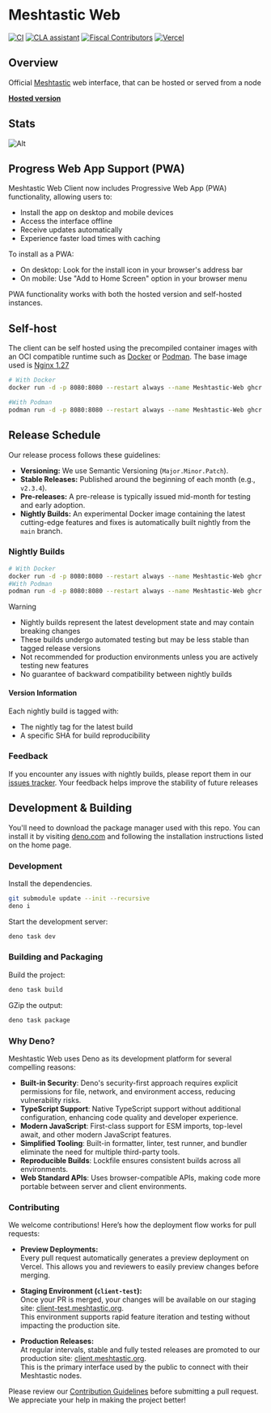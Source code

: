 # Meshtastic Web

<!--Project specific badges here-->

[![CI](https://img.shields.io/github/actions/workflow/status/meshtastic/web/ci.yml?branch=main&label=actions&logo=github&color=yellow)](https://github.com/meshtastic/web/actions/workflows/ci.yml)
[![CLA assistant](https://cla-assistant.io/readme/badge/meshtastic/web)](https://cla-assistant.io/meshtastic/web)
[![Fiscal Contributors](https://opencollective.com/meshtastic/tiers/badge.svg?label=Fiscal%20Contributors&color=deeppink)](https://opencollective.com/meshtastic/)
[![Vercel](https://img.shields.io/static/v1?label=Powered%20by&message=Vercel&style=flat&logo=vercel&color=000000)](https://vercel.com?utm_source=meshtastic&utm_campaign=oss)

## Overview

Official [Meshtastic](https://meshtastic.org) web interface, that can be hosted
or served from a node

**[Hosted version](https://client.meshtastic.org)**

## Stats

![Alt](https://repobeats.axiom.co/api/embed/e5b062db986cb005d83e81724c00cb2b9cce8e4c.svg "Repobeats analytics image")

## Progress Web App Support (PWA)

Meshtastic Web Client now includes Progressive Web App (PWA) functionality,
allowing users to:

- Install the app on desktop and mobile devices
- Access the interface offline
- Receive updates automatically
- Experience faster load times with caching

To install as a PWA:

- On desktop: Look for the install icon in your browser's address bar
- On mobile: Use "Add to Home Screen" option in your browser menu

PWA functionality works with both the hosted version and self-hosted instances.

## Self-host

The client can be self hosted using the precompiled container images with an OCI
compatible runtime such as [Docker](https://www.docker.com/) or
[Podman](https://podman.io/). The base image used is
[Nginx 1.27](https://hub.docker.com/_/nginx)

```bash
# With Docker
docker run -d -p 8080:8080 --restart always --name Meshtastic-Web ghcr.io/meshtastic/web

#With Podman
podman run -d -p 8080:8080 --restart always --name Meshtastic-Web ghcr.io/meshtastic/web
```

## Release Schedule

Our release process follows these guidelines:

- **Versioning:** We use Semantic Versioning (`Major.Minor.Patch`).
- **Stable Releases:** Published around the beginning of each month (e.g.,
  `v2.3.4`).
- **Pre-releases:** A pre-release is typically issued mid-month for testing and
  early adoption.
- **Nightly Builds:** An experimental Docker image containing the latest
  cutting-edge features and fixes is automatically built nightly from the `main`
  branch.

### Nightly Builds

```bash
# With Docker
docker run -d -p 8080:8080 --restart always --name Meshtastic-Web ghcr.io/meshtastic/web:nightly
#With Podman
podman run -d -p 8080:8080 --restart always --name Meshtastic-Web ghcr.io/meshtastic/web:nightly
```

> [!WARNING]
>
> - Nightly builds represent the latest development state and may contain
>   breaking changes
> - These builds undergo automated testing but may be less stable than tagged
>   release versions
> - Not recommended for production environments unless you are actively testing
>   new features
> - No guarantee of backward compatibility between nightly builds

#### Version Information

Each nightly build is tagged with:

- The nightly tag for the latest build
- A specific SHA for build reproducibility

### Feedback

If you encounter any issues with nightly builds, please report them in our
[issues tracker](https://github.com/meshtastic/web/issues). Your feedback helps
improve the stability of future releases

## Development & Building

You'll need to download the package manager used with this repo. You can install
it by visiting [deno.com](https://deno.com/) and following the installation
instructions listed on the home page.

### Development

Install the dependencies.

```bash
git submodule update --init --recursive
deno i
```

Start the development server:

```bash
deno task dev
```

### Building and Packaging

Build the project:

```bash
deno task build
```

GZip the output:

```bash
deno task package
```

### Why Deno?

Meshtastic Web uses Deno as its development platform for several compelling
reasons:

- **Built-in Security**: Deno's security-first approach requires explicit
  permissions for file, network, and environment access, reducing vulnerability
  risks.
- **TypeScript Support**: Native TypeScript support without additional
  configuration, enhancing code quality and developer experience.
- **Modern JavaScript**: First-class support for ESM imports, top-level await,
  and other modern JavaScript features.
- **Simplified Tooling**: Built-in formatter, linter, test runner, and bundler
  eliminate the need for multiple third-party tools.
- **Reproducible Builds**: Lockfile ensures consistent builds across all
  environments.
- **Web Standard APIs**: Uses browser-compatible APIs, making code more portable
  between server and client environments.

### Contributing

We welcome contributions! Here’s how the deployment flow works for pull
requests:

- **Preview Deployments:**\
  Every pull request automatically generates a preview deployment on Vercel.
  This allows you and reviewers to easily preview changes before merging.

- **Staging Environment (`client-test`):**\
  Once your PR is merged, your changes will be available on our staging site:
  [client-test.meshtastic.org](https://client-test.meshtastic.org/).\
  This environment supports rapid feature iteration and testing without
  impacting the production site.

- **Production Releases:**\
  At regular intervals, stable and fully tested releases are promoted to our
  production site: [client.meshtastic.org](https://client.meshtastic.org/).\
  This is the primary interface used by the public to connect with their
  Meshtastic nodes.

Please review our
[Contribution Guidelines](https://github.com/meshtastic/web/blob/main/CONTRIBUTING.md)
before submitting a pull request. We appreciate your help in making the project
better!
